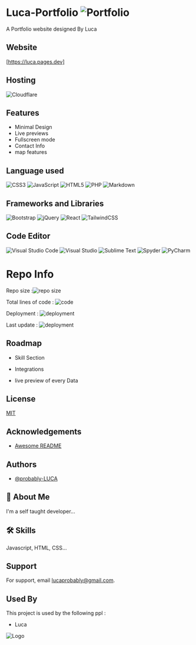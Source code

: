 
# Luca-Portfolio ![Portfolio](https://img.shields.io/badge/Portfolio-%23000000.svg?style=for-the-badge&logo=firefox&logoColor=#FF7139)

A Portfolio website designed By Luca 

## Website

[https://luca.pages.dev]

## Hosting

![Cloudflare](https://img.shields.io/badge/Cloudflare-F38020?style=for-the-badge&logo=Cloudflare&logoColor=white)
## Features

- Minimal Design
- Live previews
- Fullscreen mode
- Contact Info
- map features


## Language used

![CSS3](https://img.shields.io/badge/css3-%231572B6.svg?style=for-the-badge&logo=css3&logoColor=white)
![JavaScript](https://img.shields.io/badge/javascript-%23323330.svg?style=for-the-badge&logo=javascript&logoColor=%23F7DF1E)
![HTML5](https://img.shields.io/badge/html5-%23E34F26.svg?style=for-the-badge&logo=html5&logoColor=white)
![PHP](https://img.shields.io/badge/php-%23777BB4.svg?style=for-the-badge&logo=php&logoColor=white)
![Markdown](https://img.shields.io/badge/markdown-%23000000.svg?style=for-the-badge&logo=markdown&logoColor=white)
## Frameworks and Libraries

![Bootstrap](https://img.shields.io/badge/bootstrap-%23563D7C.svg?style=for-the-badge&logo=bootstrap&logoColor=white)
![jQuery](https://img.shields.io/badge/jquery-%230769AD.svg?style=for-the-badge&logo=jquery&logoColor=white)
![React](https://img.shields.io/badge/react-%2320232a.svg?style=for-the-badge&logo=react&logoColor=%2361DAFB)
![TailwindCSS](https://img.shields.io/badge/tailwindcss-%2338B2AC.svg?style=for-the-badge&logo=tailwind-css&logoColor=white)
## Code Editor

![Visual Studio Code](https://img.shields.io/badge/Visual%20Studio%20Code-0078d7.svg?style=for-the-badge&logo=visual-studio-code&logoColor=white)
![Visual Studio](https://img.shields.io/badge/Visual%20Studio-5C2D91.svg?style=for-the-badge&logo=visual-studio&logoColor=white)
![Sublime Text](https://img.shields.io/badge/sublime_text-%23575757.svg?style=for-the-badge&logo=sublime-text&logoColor=important)
![Spyder](https://img.shields.io/badge/Spyder-838485?style=for-the-badge&logo=spyder%20ide&logoColor=maroon)
![PyCharm](https://img.shields.io/badge/pycharm-143?style=for-the-badge&logo=pycharm&logoColor=black&color=black&labelColor=green)
# Repo Info


Repo size :![repo size](https://img.shields.io/github/repo-size/probably-LUCA/portfolio)

Total lines of code : ![code](https://img.shields.io/tokei/lines/github/probably-LUCA/portfolio)

Deployment : ![deployment](https://img.shields.io/github/deployments/probably-LUCA/portfolio/github-pages)

Last update : ![deployment](https://img.shields.io/github/last-commit/probably-LUCA/portfolio)
## Roadmap

- Skill Section

- Integrations

- live preview of every Data


## License

[MIT](https://choosealicense.com/licenses/mit/)


## Acknowledgements

 - [Awesome README](https://github.com/probably-LUCA/portfolio/)

## Authors

- [@probably-LUCA](https://www.github.com/probably-LUCA)


## 🚀 About Me
I'm a self taught developer...


## 🛠 Skills
Javascript, HTML, CSS...


## Support

For support, email lucaprobably@gmail.com.


## Used By

This project is used by the following ppl :

- Luca


![Logo](https://dev-to-uploads.s3.amazonaws.com/uploads/articles/y5y6mml7p7aou3sclsog.png)
